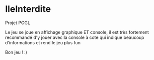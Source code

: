 # IleInterdite
Projet POGL

Le jeu se joue en affichage graphique ET console, il est très fortement recommandé d'y jouer avec la console à cote qui indique beaucoup d'informations et rend le jeu plus fun

Bon jeu ! :)
